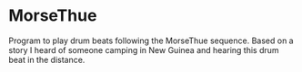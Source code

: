# MorseThue
Program to play drum beats following the MorseThue sequence. Based on a story I heard of someone camping in New Guinea and hearing this drum beat in the distance.
